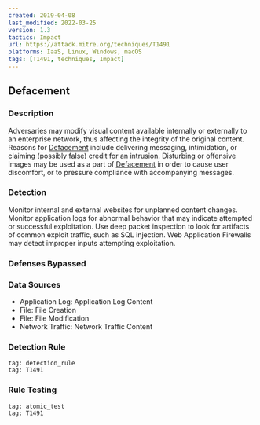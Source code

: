 ```yaml
---
created: 2019-04-08
last_modified: 2022-03-25
version: 1.3
tactics: Impact
url: https://attack.mitre.org/techniques/T1491
platforms: IaaS, Linux, Windows, macOS
tags: [T1491, techniques, Impact]
---
```


## Defacement

### Description

Adversaries may modify visual content available internally or externally to an enterprise network, thus affecting the integrity of the original content. Reasons for [Defacement](https://attack.mitre.org/techniques/T1491) include delivering messaging, intimidation, or claiming (possibly false) credit for an intrusion. Disturbing or offensive images may be used as a part of [Defacement](https://attack.mitre.org/techniques/T1491) in order to cause user discomfort, or to pressure compliance with accompanying messages. 


### Detection

Monitor internal and external websites for unplanned content changes. Monitor application logs for abnormal behavior that may indicate attempted or successful exploitation. Use deep packet inspection to look for artifacts of common exploit traffic, such as SQL injection. Web Application Firewalls may detect improper inputs attempting exploitation.



### Defenses Bypassed



### Data Sources

  - Application Log: Application Log Content
  -  File: File Creation
  -  File: File Modification
  -  Network Traffic: Network Traffic Content
### Detection Rule

```query
tag: detection_rule
tag: T1491
```

### Rule Testing

```query
tag: atomic_test
tag: T1491
```
